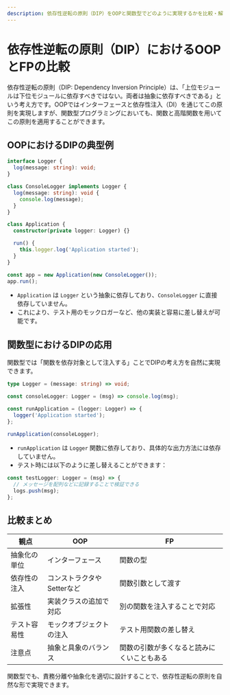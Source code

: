 ```yaml
---
description: 依存性逆転の原則（DIP）をOOPと関数型でどのように実現するかを比較・解説します。
---
```


# 依存性逆転の原則（DIP）におけるOOPとFPの比較

依存性逆転の原則（DIP: Dependency Inversion Principle）は、「上位モジュールは下位モジュールに依存すべきではない。両者は抽象に依存すべきである」という考え方です。OOPではインターフェースと依存性注入（DI）を通じてこの原則を実現しますが、関数型プログラミングにおいても、関数と高階関数を用いてこの原則を適用することができます。


## OOPにおけるDIPの典型例

```ts
interface Logger {
  log(message: string): void;
}

class ConsoleLogger implements Logger {
  log(message: string): void {
    console.log(message);
  }
}

class Application {
  constructor(private logger: Logger) {}

  run() {
    this.logger.log('Application started');
  }
}

const app = new Application(new ConsoleLogger());
app.run();
```

- `Application` は `Logger` という抽象に依存しており、`ConsoleLogger` に直接依存していません。
- これにより、テスト用のモックロガーなど、他の実装と容易に差し替えが可能です。


## 関数型におけるDIPの応用

関数型では「関数を依存対象として注入する」ことでDIPの考え方を自然に実現できます。

```ts
type Logger = (message: string) => void;

const consoleLogger: Logger = (msg) => console.log(msg);

const runApplication = (logger: Logger) => {
  logger('Application started');
};

runApplication(consoleLogger);
```

- `runApplication` は `Logger` 関数に依存しており、具体的な出力方法には依存していません。
- テスト時には以下のように差し替えることができます：

```ts
const testLogger: Logger = (msg) => {
  // メッセージを配列などに記録することで検証できる
  logs.push(msg);
};
```


## 比較まとめ

| 観点 | OOP | FP |
|------|-----|----|
| 抽象化の単位 | インターフェース | 関数の型 |
| 依存性の注入 | コンストラクタやSetterなど | 関数引数として渡す |
| 拡張性 | 実装クラスの追加で対応 | 別の関数を注入することで対応 |
| テスト容易性 | モックオブジェクトの注入 | テスト用関数の差し替え |
| 注意点 | 抽象と具象のバランス | 関数の引数が多くなると読みにくいこともある |


関数型でも、責務分離や抽象化を適切に設計することで、依存性逆転の原則を自然な形で実現できます。